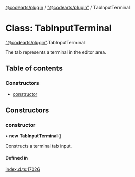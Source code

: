 [@codearts/plugin](../README.md) / ["@codearts/plugin"](../modules/_codearts_plugin_.md) / TabInputTerminal

# Class: TabInputTerminal

["@codearts/plugin"](../modules/_codearts_plugin_.md).TabInputTerminal

The tab represents a terminal in the editor area.

## Table of contents

### Constructors

- [constructor](codearts_plugin_.TabInputTerminal.md#constructor)

## Constructors

### constructor

• **new TabInputTerminal**()

Constructs a terminal tab input.

#### Defined in

[index.d.ts:17026](https://github.com/huaweicloud/cloudide-plugin-api/blob/03b481c/index.d.ts#L17026)
